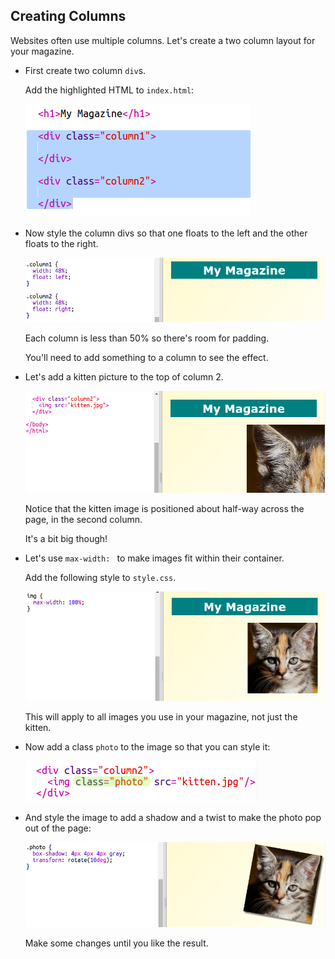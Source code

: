 ## Creating Columns

Websites often use multiple columns. Let's create a two column layout for your magazine.



+ First create two column `div`s.

	Add the highlighted HTML to `index.html`:

	![screenshot](images/magazine-columns.png)

+ Now style the column divs so that one floats to the left and the other floats to the right.

	![screenshot](images/magazine-columns-style.png)

	Each column is less than 50% so there's room for padding.

	You'll need to add something to a column to see the effect.

+ Let's add a kitten picture to the top of column 2.

	![screenshot](images/magazine-kitten.png)

	Notice that the kitten image is positioned about half-way across the page, in the second column.

	It's a bit big though!

+ Let's use `max-width: ` to make images fit within their container.

	Add the following style to `style.css`.

	![screenshot](images/magazine-img-width.png)

	This will apply to all images you use in your magazine, not just the kitten.

+ Now add a class `photo` to the image so that you can style it:

	![screenshot](images/magazine-photo.png)

+ And style the image to add a shadow and a twist to make the photo pop out of the page:

	![screenshot](images/magazine-photo-style.png)

	Make some changes until you like the result.


